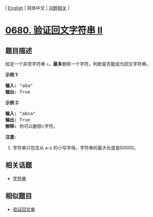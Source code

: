 
| [English](README_EN.md) | 简体中文 | [问题相关](QUESTION.md) |
# [0680. 验证回文字符串 Ⅱ](https://leetcode-cn.com/problems/valid-palindrome-ii/)
## 题目描述
<p>给定一个非空字符串&nbsp;<code>s</code>，<strong>最多</strong>删除一个字符。判断是否能成为回文字符串。</p>

<p><strong>示例 1:</strong></p>

<pre>
<strong>输入:</strong> &quot;aba&quot;
<strong>输出:</strong> True
</pre>

<p><strong>示例 2:</strong></p>

<pre>
<strong>输入:</strong> &quot;abca&quot;
<strong>输出:</strong> True
<strong>解释:</strong> 你可以删除c字符。
</pre>

<p><strong>注意:</strong></p>

<ol>
	<li>字符串只包含从 a-z 的小写字母。字符串的最大长度是50000。</li>
</ol>

## 相关话题
- [字符串](https://leetcode-cn.com/tag/string)
## 相似题目
- [验证回文串](../0125/README.md)
